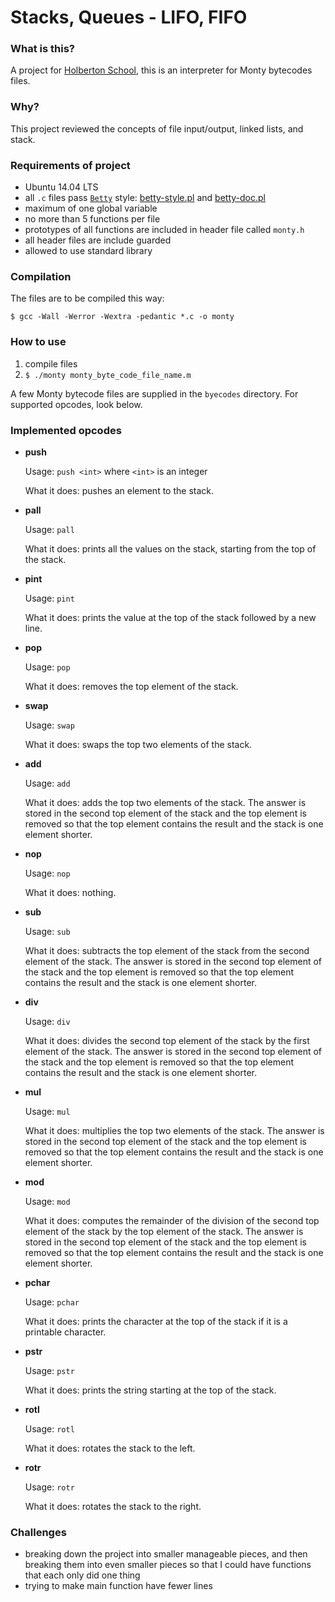 # Stacks, Queues - LIFO, FIFO
### What is this?
A project for [Holberton School](https://www.holbertonschool.com/), this is an interpreter for Monty bytecodes files.
### Why?
This project reviewed the concepts of file input/output, linked lists, and stack.
### Requirements of project
- Ubuntu 14.04 LTS
- all `.c` files pass [`Betty`](https://github.com/holbertonschool/Betty) style: [betty-style.pl](https://github.com/holbertonschool/Betty/blob/master/betty-style.pl) and [betty-doc.pl](https://github.com/holbertonschool/Betty/blob/master/betty-doc.pl)
- maximum of one global variable
- no more than 5 functions per file
- prototypes of all functions are included in header file called `monty.h`
- all header files are include guarded
- allowed to use standard library
### Compilation
The files are to be compiled this way:
```
$ gcc -Wall -Werror -Wextra -pedantic *.c -o monty
```
### How to use
1. compile files
2. `$ ./monty monty_byte_code_file_name.m`

A few Monty bytecode files are supplied in the `byecodes` directory. For supported opcodes, look below.
### Implemented opcodes
- **push**

  Usage: `push <int>` where `<int>` is an integer

  What it does: pushes an element to the stack.

- **pall**

  Usage: `pall`

  What it does: prints all the values on the stack, starting from the top of the stack.

- **pint**

  Usage: `pint`

  What it does: prints the value at the top of the stack followed by a new line.

- **pop**

  Usage: `pop`

  What it does: removes the top element of the stack.

- **swap**

  Usage: `swap`

  What it does: swaps the top two elements of the stack.

- **add**

  Usage: `add`

  What it does: adds the top two elements of the stack. The answer is stored in the second top element of the stack and the top element is removed so that the top element contains the result and the stack is one element shorter.

- **nop**

  Usage: `nop`

  What it does: nothing.

- **sub**

  Usage: `sub`

  What it does: subtracts the top element of the stack from the second element of the stack. The answer is stored in the second top element of the stack and the top element is removed so that the top element contains the result and the stack is one element shorter.

- **div**

  Usage: `div`

  What it does: divides the second top element of the stack by the first element of the stack. The answer is stored in the second top element of the stack and the top element is removed so that the top element contains the result and the stack is one element shorter.

- **mul**

  Usage: `mul`

  What it does: multiplies the top two elements of the stack. The answer is stored in the second top element of the stack and the top element is removed so that the top element contains the result and the stack is one element shorter.

- **mod**

  Usage: `mod`

  What it does: computes the remainder of the division of the second top element of the stack by the top element of the stack. The answer is stored in the second top element of the stack and the top element is removed so that the top element contains the result and the stack is one element shorter.

- **pchar**

  Usage: `pchar`

  What it does: prints the character at the top of the stack if it is a printable character.

- **pstr**

  Usage: `pstr`

  What it does: prints the string starting at the top of the stack.

- **rotl**

  Usage: `rotl`

  What it does: rotates the stack to the left.

- **rotr**

  Usage: `rotr`

  What it does: rotates the stack to the right.
### Challenges
- breaking down the project into smaller manageable pieces, and then breaking them into even smaller pieces so that I could have functions that each only did one thing
- trying to make main function have fewer lines
